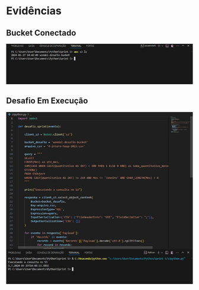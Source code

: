 # Evidências 

## Bucket Conectado
![Bucket Conectado](https://github.com/WendeldsCoelho/Programa-De-Bolsas-Compass-Uol/blob/main/assets/img/Sprint%205/Desafio/Bucketconectado.jpeg)

## Desafio Em Execução
![Desafio Em Execução](https://github.com/WendeldsCoelho/Programa-De-Bolsas-Compass-Uol/blob/main/assets/img/Sprint%205/Desafio/Execucao-arquivo.py.jpeg)


